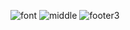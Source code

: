 
![font](https://github.com/Carl4WebDev/Simon-Game/assets/118111050/32edb89d-3056-49f9-a74b-4846433485c3)
![middle](https://github.com/Carl4WebDev/Simon-Game/assets/118111050/a3bbdbf8-9b51-49b5-9a12-7e0c9e1275f9)
![footer3](https://github.com/Carl4WebDev/Simon-Game/assets/118111050/ba75cec1-fee1-4cf4-ab46-d01bc85b55b0)
